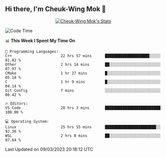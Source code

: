 ## Hi there, I'm Cheuk-Wing Mok 👋

<!--
**mozro0327/mozro0327** is a ✨ _special_ ✨ repository because its `README.md` (this file) appears on your GitHub profile.

Here are some ideas to get you started:

- 🔭 I’m currently working on ...
- 🌱 I’m currently learning ...
- 👯 I’m looking to collaborate on ...
- 🤔 I’m looking for help with ...
- 💬 Ask me about ...
- 📫 How to reach me: ...
- 😄 Pronouns: ...
- ⚡ Fun fact: ...
-->

<p align="center">
  <a href="https://github.com/mozro0327" class="rich-diff-level-one">
    <img src="https://github-readme-stats.vercel.app/api?username=mozro0327&title_color=333&text_color=777" alt="Cheuk-Wing Mok's Stats" >
    <!-- &hide=issues
    <img src="https://github-readme-stats.vercel.app/api?username=mozro0327&hide=issues&title_color=333&text_color=777" alt="Cheuk-Wing Mok's Stats" >
    -->
  </a>
</p>

<!--START_SECTION:waka-->
![Code Time](http://img.shields.io/badge/Code%20Time-1%2C254%20hrs%2055%20mins-blue)

📊 **This Week I Spent My Time On** 

```text
💬 Programming Languages: 
C++                      22 hrs 57 mins      ████████████████████░░░░░   81.82 % 
Other                    2 hrs 14 mins       ██░░░░░░░░░░░░░░░░░░░░░░░   07.97 % 
CMake                    1 hr 27 mins        █░░░░░░░░░░░░░░░░░░░░░░░░   05.18 % 
C                        1 hr 9 mins         █░░░░░░░░░░░░░░░░░░░░░░░░   04.14 % 
Git Config               7 mins              ░░░░░░░░░░░░░░░░░░░░░░░░░   00.42 % 

🔥 Editors: 
VS Code                  28 hrs 3 mins       █████████████████████████   100.00 % 

💻 Operating System: 
Linux                    25 hrs 55 mins      ███████████████████████░░   92.36 % 
WSL                      2 hrs 8 mins        ██░░░░░░░░░░░░░░░░░░░░░░░   07.64 % 
```


 Last Updated on 09/03/2023 20:18:12 UTC
<!--END_SECTION:waka-->
